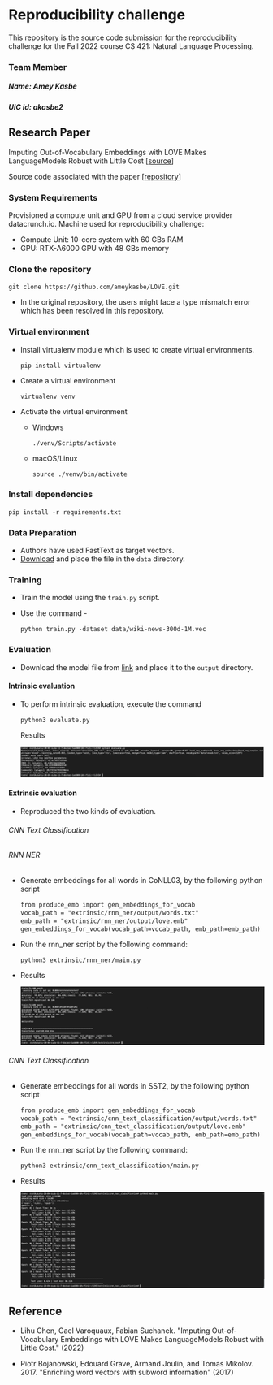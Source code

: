 # Reproducibility challenge
This repository is the source code submission for the reproducibility challenge for the Fall 2022 course CS 421: Natural Language Processing.

### Team Member
##### Name: Amey Kasbe
##### UIC id: akasbe2

## Research Paper
Imputing Out-of-Vocabulary Embeddings with LOVE Makes LanguageModels Robust with Little Cost [[source](https://arxiv.org/abs/2203.07860)]

Source code associated with the paper [[repository](https://github.com/tigerchen52/love)]

### System Requirements
Provisioned a compute unit and GPU from a cloud service provider datacrunch.io. Machine used for reproducibility challenge:
* Compute Unit: 10-core system with 60 GBs RAM 
* GPU: RTX-A6000 GPU with 48 GBs memory

### Clone the repository
    
    git clone https://github.com/ameykasbe/LOVE.git
    
* In the original repository, the users might face a type mismatch error which has been resolved in this repository. 

### Virtual environment

* Install virtualenv module which is used to create virtual environments.
    ```
    pip install virtualenv
    ```

* Create a virtual environment 
    ```
    virtualenv venv
    ```

* Activate the virtual environment
    * Windows
       ```
       ./venv/Scripts/activate
       ```
    * macOS/Linux
       ```
       source ./venv/bin/activate
       ```

### Install dependencies
    
    pip install -r requirements.txt 


### Data Preparation
* Authors have used FastText as target vectors. 
* [Download](https://fasttext.cc/docs/en/english-vectors.html) and place the file in the `data` directory.

### Training
* Train the model using the `train.py` script.
* Use the command - 

    ```
    python train.py -dataset data/wiki-news-300d-1M.vec
    ```

### Evaluation
* Download the model file from [link](https://www.dropbox.com/s/o63h61kj3mdi4o0/love_fasttext.zip?dl=1) and place it to the `output` directory.

#### Intrinsic evaluation
* To perform intrinsic evaluation, execute the command
  ```
  python3 evaluate.py
  ```
  Results

  ![intrinsic_results](etc/intrinsic.png)


#### Extrinsic evaluation
* Reproduced the two kinds of evaluation.

###### CNN Text Classification

###### RNN NER 
* Generate embeddings for all words in CoNLL03, by the following python script
  ```
  from produce_emb import gen_embeddings_for_vocab
  vocab_path = "extrinsic/rnn_ner/output/words.txt"
  emb_path = "extrinsic/rnn_ner/output/love.emb"
  gen_embeddings_for_vocab(vocab_path=vocab_path, emb_path=emb_path)
  ```
  
* Run the rnn_ner script by the following command:
    ```
    python3 extrinsic/rnn_ner/main.py
    ```
  
* Results

  ![extrinsic_rnn_ner_results](etc/extrinsic_rnn_ner.png)

###### CNN Text Classification
* Generate embeddings for all words in SST2, by the following python script
  ```
  from produce_emb import gen_embeddings_for_vocab
  vocab_path = "extrinsic/cnn_text_classification/output/words.txt"
  emb_path = "extrinsic/cnn_text_classification/output/love.emb"
  gen_embeddings_for_vocab(vocab_path=vocab_path, emb_path=emb_path)
  ```

* Run the rnn_ner script by the following command:
    ```
    python3 extrinsic/cnn_text_classification/main.py
    ```

* Results

  ![extrinsic_rnn_ner_results](etc/extrinsic_cnn.png)


## Reference
* Lihu Chen, Gael Varoquaux, Fabian Suchanek. "Imputing Out-of-Vocabulary Embeddings with LOVE Makes LanguageModels Robust with Little Cost." (2022)

* Piotr Bojanowski, Edouard Grave, Armand Joulin, and Tomas Mikolov. 2017. "Enriching word vectors with
subword information" (2017)